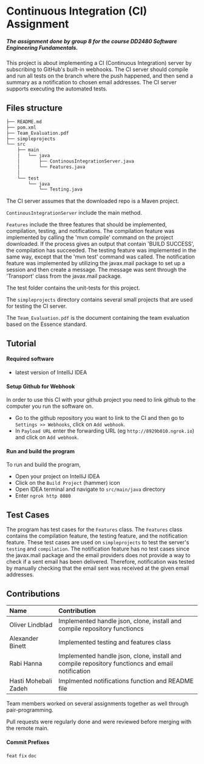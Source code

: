 # Continuous Integration (CI) Assignment
##### The assignment done by group 8 for the course DD2480 Software Engineering Fundamentals.
This project is about implementing a CI (Continuous Integration) server by subscribing to GitHub's built-in webhooks. The CI server should compile and run all tests on the branch where the push happened, and then send a summary as a notification to chosen email addresses. The CI server supports executing the automated tests.

## Files structure
```bash
├── README.md
├── pom.xml
├── Team_Evaluation.pdf
├── simpleprojects
└── src
    ├── main
    │   └── java
    │       ├── ContinousIntegrationServer.java
    │       └── Features.java
    │      
    └── test
        └── java
            └── Testing.java
```
The CI server assumes that the downloaded repo is a Maven project.

`ContinousIntegrationServer` include the main method.

`Features` include the three features that should be implemented, compilation, testing, and notifications. The compilation feature was implemented by calling the 'mvn compile' command on the project downloaded. If the process gives an output that contain 'BUILD SUCCESS', the compilation has succeeded.
The testing feature was implemented in the same way, except that the 'mvn test' command was called. The notification feature was implemented by utilizing the javax.mail package to set up a session and then create a message. The message was sent through the 'Transport' class from the javax.mail package.

The test folder contains the unit-tests for this project.

The `simpleprojects` directory contains several small projects that are used for testing the CI server.

The `Team_Evaluation.pdf` is the document containing the team evaluation based on the Essence standard.

## Tutorial

#### Required software
* latest version of IntelliJ IDEA

#### Setup Github for Webhook
In order to use this CI with your github project you need to link github to the computer you run the software on.
* Go to the github repository you want to link to the CI and then go to `Settings >> Webhooks`, click on `Add webhook`.
* In `Payload URL` enter the forwarding URL (eg `http://8929b010.ngrok.io`) and click on `Add webhook`. 

#### Run and build the program
To run and build the program, 
* Open your project on IntelliJ IDEA
* Click on the `Build Project` (hammer) icon
* Open IDEA terminal and navigate to `src/main/java` directory
* Enter `ngrok http 8080`

## Test Cases
The program has test cases for the `Features` class.
The `Features` class contains the compilation feature, the testing feature, and the notification feature.
These test cases are used on `simpleprojects` to test the server's `testing` and `compilation`. The notification feature has no test cases since the
javax.mail package and the email providers does not provide a way to check if a sent email has been delivered. Therefore, notification was tested by manually checking that the email sent was received at the given email addresses. 

## Contributions
|  Name | Contribution |
|:-------|:--------|
|Oliver Lindblad| Implemented handle json, clone, install and compile repository functioncs|
|Alexander Binett |Implemented testing and features class|
|Rabi Hanna	| Implemented handle json, clone, install and compile repository functioncs and email notification|
|Hasti Mohebali Zadeh|Implmented notifications function and README file|

Team members worked on several assignments together as well through pair-programming.

Pull requests were regularly done and were reviewed before merging with the remote main.

#### Commit Prefixes
`feat`
`fix`
`doc`
